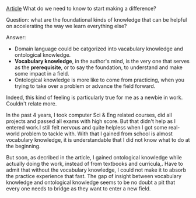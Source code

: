 [Article](https://linus.coffee/note/knowledge/) What do we need to know to start making a difference?

Question: what are the foundational kinds of knowledge that can be helpful on accelerating the way we learn everything else?

Answer: 

- Domain language could be catgorized into vacabulary knowledge and ontological knowledge. 
- **Vocabulary knowledge**, in the author's mind, is the very one that serves as the **prerequisite**, or to say the foundation, to understand and make some impact in a field. 
- Ontological knowledge is more like to come from practicing, when you trying to take over a problem or advance the field forward.

Indeed, this kind of feeling is particularly true for me as a newbie in work. Couldn't relate more. 

In the past 4 years, I took computer Sci & Eng related courses, did all projects and passed all exams with high score. But that didn't help as I entered work.I still felt nervous and quite helpless when I got some real-world problem to tackle with. With that I gained from school is almost vocabulary knowledge, it is understandable that I did not know what to do at the beginning. 

But soon, as decribed in the article, I gained ontological knowledge while actually doing the work, instead of from textbooks and curricula,. Have to admit that without the vocabulary knowledge, I could not make it to absorb the practice experience that fast. The gap of insight between vocabulary knowledge and ontological knowledge seems to be no doubt a pit that every one needs to bridge as they want to enter a new field.
